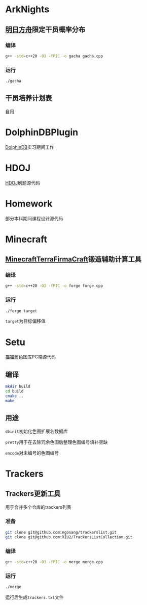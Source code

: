 # ArkNights

## [明日方舟](https://ak.hypergryph.com/)限定干员概率分布

### 编译

```bash
g++ -std=c++20 -O3 -fPIC -o gacha gacha.cpp
```

### 运行

```bash
./gacha
```

## 干员培养计划表

自用

# DolphinDBPlugin

[DolphinDB](http://dolphindb.com)实习期间工作

# HDOJ

[HDOJ](https://acm.hdu.edu.cn/)刷题源代码

# Homework

部分本科期间课程设计源代码

# Minecraft

## [Minecraft](https://www.minecraft.net/)[TerraFirmaCraft](https://terrafirmacraft.com/)锻造辅助计算工具

### 编译

```bash
g++ -std=c++20 -O3 -fPIC -o forge forge.cpp
```

### 运行

```bash
./forge target
```

`target`为目标偏移值

# Setu

[猫猫酱](https://github.com/qzlzdy/Neko-Chan)色图库PC端源代码

## 编译

```bash
mkdir build
cd build
cmake ..
make
```

## 用途

`dbinit`初始化色图扩展名数据库

`pretty`用于在去除冗余色图后整理色图编号填补空缺

`encode`对未编号的色图编号

# Trackers

## Trackers更新工具

用于合并多个仓库的trackers列表

### 准备

```bash
git clone git@github.com:ngosang/trackerslist.git
git clone git@github.com:XIU2/TrackersListCollection.git
```

### 编译

```bash
g++ -std=c++20 -O3 -fPIC -o merge merge.cpp
```

### 运行

```bash
./merge
```

运行后生成`trackers.txt`文件
